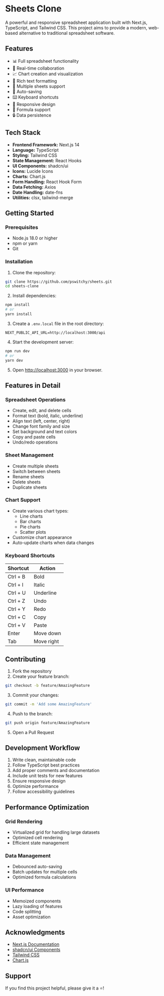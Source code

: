 # Sheets Clone

A powerful and responsive spreadsheet application built with Next.js, TypeScript, and Tailwind CSS. This project aims to provide a modern, web-based alternative to traditional spreadsheet software.

## Features

- 📊 Full spreadsheet functionality
- 📝 Real-time collaboration
- 📈 Chart creation and visualization
- 🎨 Rich text formatting
- 📑 Multiple sheets support 
- 🔄 Auto-saving
- ⌨️ Keyboard shortcuts
- 📱 Responsive design
- 🎯 Formula support
- 🔒 Data persistence

## Tech Stack

- **Frontend Framework:** Next.js 14
- **Language:** TypeScript
- **Styling:** Tailwind CSS
- **State Management:** React Hooks
- **UI Components:** shadcn/ui
- **Icons:** Lucide Icons
- **Charts:** Chart.js
- **Form Handling:** React Hook Form
- **Data Fetching:** Axios
- **Date Handling:** date-fns
- **Utilities:** clsx, tailwind-merge

## Getting Started

### Prerequisites

- Node.js 18.0 or higher
- npm or yarn
- Git

### Installation

1. Clone the repository:
```bash
git clone https://github.com/pswitchy/sheets.git
cd sheets-clone
```

2. Install dependencies:
```bash
npm install
# or
yarn install
```

3. Create a `.env.local` file in the root directory:
```env
NEXT_PUBLIC_API_URL=http://localhost:3000/api
```

4. Start the development server:
```bash
npm run dev
# or
yarn dev
```

5. Open [http://localhost:3000](http://localhost:3000) in your browser.

## Features in Detail

### Spreadsheet Operations

- Create, edit, and delete cells
- Format text (bold, italic, underline)
- Align text (left, center, right)
- Change font family and size
- Set background and text colors
- Copy and paste cells
- Undo/redo operations

### Sheet Management

- Create multiple sheets
- Switch between sheets
- Rename sheets
- Delete sheets
- Duplicate sheets

### Chart Support

- Create various chart types:
  - Line charts
  - Bar charts
  - Pie charts
  - Scatter plots
- Customize chart appearance
- Auto-update charts when data changes

### Keyboard Shortcuts

| Shortcut | Action |
|----------|--------|
| Ctrl + B | Bold |
| Ctrl + I | Italic |
| Ctrl + U | Underline |
| Ctrl + Z | Undo |
| Ctrl + Y | Redo |
| Ctrl + C | Copy |
| Ctrl + V | Paste |
| Enter | Move down |
| Tab | Move right |

## Contributing

1. Fork the repository
2. Create your feature branch:
```bash
git checkout -b feature/AmazingFeature
```

3. Commit your changes:
```bash
git commit -m 'Add some AmazingFeature'
```

4. Push to the branch:
```bash
git push origin feature/AmazingFeature
```

5. Open a Pull Request

## Development Workflow

1. Write clean, maintainable code
2. Follow TypeScript best practices
3. Add proper comments and documentation
4. Include unit tests for new features
5. Ensure responsive design
6. Optimize performance
7. Follow accessibility guidelines

## Performance Optimization

### Grid Rendering
- Virtualized grid for handling large datasets
- Optimized cell rendering
- Efficient state management

### Data Management
- Debounced auto-saving
- Batch updates for multiple cells
- Optimized formula calculations

### UI Performance
- Memoized components
- Lazy loading of features
- Code splitting
- Asset optimization

## Acknowledgments

- [Next.js Documentation](https://nextjs.org/docs)
- [shadcn/ui Components](https://ui.shadcn.com)
- [Tailwind CSS](https://tailwindcss.com)
- [Chart.js](https://www.chartjs.org)

## Support

If you find this project helpful, please give it a ⭐️!
